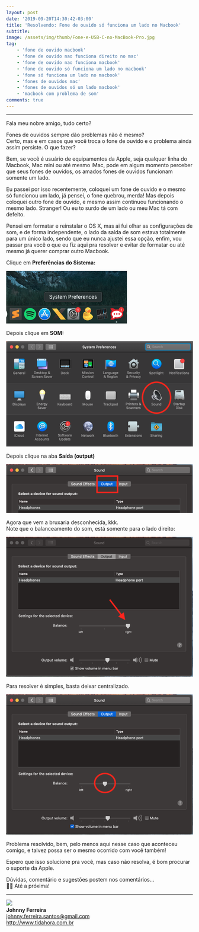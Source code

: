 ```yaml
---
layout: post
date: '2019-09-20T14:30:42-03:00'
title: 'Resolvendo: Fone de ouvido só funciona um lado no Macbook'
subtitle:
image: /assets/img/thumb/Fone-e-USB-C-no-MacBook-Pro.jpg
tag:
    - 'fone de ouvido macbook'
    - 'fone de ouvido nao funciona direito no mac'
    - 'fone de ouvido nao funciona macbook'
    - 'fone de ouvido só funciona um lado no macbook'
    - 'fone só funciona um lado no macbook'
    - 'fones de ouvidos mac'
    - 'fones de ouvidos só um lado macbook'
    - 'macbook com problema de som'
comments: true
---
```


- - - - - -

Fala meu nobre amigo, tudo certo?

Fones de ouvidos sempre dão problemas não é mesmo?  
Certo, mas e em casos que você troca o fone de ouvido e o problema ainda assim persiste. O que fazer?

Bem, se você é usuário de equipamentos da Apple, seja qualquer linha do Macbook, Mac mini ou até mesmo iMac, pode em algum momento perceber que seus fones de ouvidos, os amados fones de ouvidos funcionam somente um lado.

Eu passei por isso recentemente, coloquei um fone de ouvido e o mesmo só funcionou um lado, já pensei, o fone quebrou, merda! Mas depois coloquei outro fone de ouvido, e mesmo assim continuou funcionando o mesmo lado. Stranger! Ou eu to surdo de um lado ou meu Mac tá com defeito.

Pensei em formatar e reinstalar o OS X, mas ai fui olhar as configurações de som, e de forma independente, o lado da saída de som estava totalmente para um único lado, sendo que eu nunca ajustei essa opção, enfim, vou passar pra você o que eu fiz aqui pra resolver e evitar de formatar ou até mesmo já querer comprar outro Macbook.

Clique em **Preferências do Sistema:**

![](/site/assets/img/uploads/2019/09/image.png)

Depois clique em **SOM:**

![](/site/assets/img/uploads/2019/09/Screen-Shot-2019-09-20-at-14.13.42.png)

Depois clique na aba **Saída (output)**

![](/site/assets/img/uploads/2019/09/Screen-Shot-2019-09-20-at-14.15.02.png)


Agora que vem a bruxaria desconhecida, kkk.  
Note que o balanceamento do som, está somente para o lado direito:

![](/site/assets/img/uploads/2019/09/Screen-Shot-2019-09-20-at-14.16.22.png)

Para resolver é simples, basta deixar centralizado.

![](/site/assets/img/uploads/2019/09/Screen-Shot-2019-09-20-at-14.17.11.png)

Problema resolvido, bem, pelo menos aqui nesse caso que aconteceu comigo, e talvez possa ser o mesmo ocorrido com você também!

Espero que isso solucione pra você, mas caso não resolva, é bom procurar o suporte da Apple.

Dúvidas, comentário e sugestões postem nos comentários…  
👋🏼 Até a próxima!

- - - - - -

![](/site/assets/img/uploads/2019/02/foto-redonda.png)  
**Johnny Ferreira**  
<johnny.ferreira.santos@gmail.com>  
<http://www.tidahora.com.br>  